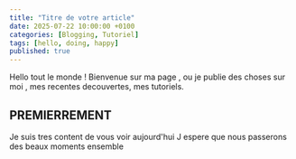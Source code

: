 ```yaml
---
title: "Titre de votre article"
date: 2025-07-22 10:00:00 +0100
categories: [Blogging, Tutoriel]
tags: [hello, doing, happy]
published: true
---
```

Hello tout le monde ! Bienvenue sur ma page , ou je publie des choses sur moi , mes recentes decouvertes, mes tutoriels.
## PREMIERREMENT
Je suis tres content de vous voir aujourd'hui
J espere que nous passerons des beaux moments ensemble